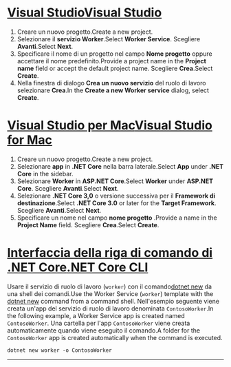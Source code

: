 # <a name="visual-studiotabvisual-studio"></a>[<span data-ttu-id="327de-101">Visual Studio</span><span class="sxs-lookup"><span data-stu-id="327de-101">Visual Studio</span></span>](#tab/visual-studio)

1. <span data-ttu-id="327de-102">Creare un nuovo progetto.</span><span class="sxs-lookup"><span data-stu-id="327de-102">Create a new project.</span></span>
1. <span data-ttu-id="327de-103">Selezionare il **servizio Worker**.</span><span class="sxs-lookup"><span data-stu-id="327de-103">Select **Worker Service**.</span></span> <span data-ttu-id="327de-104">Scegliere **Avanti**.</span><span class="sxs-lookup"><span data-stu-id="327de-104">Select **Next**.</span></span>
1. <span data-ttu-id="327de-105">Specificare il nome di un progetto nel campo **Nome progetto** oppure accettare il nome predefinito.</span><span class="sxs-lookup"><span data-stu-id="327de-105">Provide a project name in the **Project name** field or accept the default project name.</span></span> <span data-ttu-id="327de-106">Scegliere **Crea**.</span><span class="sxs-lookup"><span data-stu-id="327de-106">Select **Create**.</span></span>
1. <span data-ttu-id="327de-107">Nella finestra di dialogo **Crea un nuovo servizio** del ruolo di lavoro selezionare **Crea**.</span><span class="sxs-lookup"><span data-stu-id="327de-107">In the **Create a new Worker service** dialog, select **Create**.</span></span>

# <a name="visual-studio-for-mactabvisual-studio-mac"></a>[<span data-ttu-id="327de-108">Visual Studio per Mac</span><span class="sxs-lookup"><span data-stu-id="327de-108">Visual Studio for Mac</span></span>](#tab/visual-studio-mac)

1. <span data-ttu-id="327de-109">Creare un nuovo progetto.</span><span class="sxs-lookup"><span data-stu-id="327de-109">Create a new project.</span></span>
1. <span data-ttu-id="327de-110">Selezionare **app** in **.NET Core** nella barra laterale.</span><span class="sxs-lookup"><span data-stu-id="327de-110">Select **App** under **.NET Core** in the sidebar.</span></span>
1. <span data-ttu-id="327de-111">Selezionare **Worker** in **ASP.NET Core**.</span><span class="sxs-lookup"><span data-stu-id="327de-111">Select **Worker** under **ASP.NET Core**.</span></span> <span data-ttu-id="327de-112">Scegliere **Avanti**.</span><span class="sxs-lookup"><span data-stu-id="327de-112">Select **Next**.</span></span>
1. <span data-ttu-id="327de-113">Selezionare **.NET Core 3,0** o versione successiva per il **Framework di destinazione**.</span><span class="sxs-lookup"><span data-stu-id="327de-113">Select **.NET Core 3.0** or later for the **Target Framework**.</span></span> <span data-ttu-id="327de-114">Scegliere **Avanti**.</span><span class="sxs-lookup"><span data-stu-id="327de-114">Select **Next**.</span></span>
1. <span data-ttu-id="327de-115">Specificare un nome nel campo **nome progetto** .</span><span class="sxs-lookup"><span data-stu-id="327de-115">Provide a name in the **Project Name** field.</span></span> <span data-ttu-id="327de-116">Scegliere **Crea**.</span><span class="sxs-lookup"><span data-stu-id="327de-116">Select **Create**.</span></span>

# <a name="net-core-clitabnetcore-cli"></a>[<span data-ttu-id="327de-117">Interfaccia della riga di comando di .NET Core</span><span class="sxs-lookup"><span data-stu-id="327de-117">.NET Core CLI</span></span>](#tab/netcore-cli)

<span data-ttu-id="327de-118">Usare il servizio di ruolo di lavoro (`worker`) con il comando[dotnet new](/dotnet/core/tools/dotnet-new) da una shell dei comandi.</span><span class="sxs-lookup"><span data-stu-id="327de-118">Use the Worker Service (`worker`) template with the [dotnet new](/dotnet/core/tools/dotnet-new) command from a command shell.</span></span> <span data-ttu-id="327de-119">Nell'esempio seguente viene creata un'app del servizio di ruolo di lavoro denominata `ContosoWorker`.</span><span class="sxs-lookup"><span data-stu-id="327de-119">In the following example, a Worker Service app is created named `ContosoWorker`.</span></span> <span data-ttu-id="327de-120">Una cartella per l'app `ContosoWorker` viene creata automaticamente quando viene eseguito il comando.</span><span class="sxs-lookup"><span data-stu-id="327de-120">A folder for the `ContosoWorker` app is created automatically when the command is executed.</span></span>

```dotnetcli
dotnet new worker -o ContosoWorker
```

---

